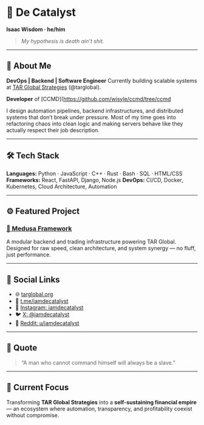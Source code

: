 # 🧩 De Catalyst

**Isaac Wisdom · he/him**

> *My hypothesis is death ain’t shit.*

---

## 🧠 About Me

**DevOps | Backend | Software Engineer**
Currently building scalable systems at [TAR Global Strategies](https://github.com/targlobal) (@targlobal).

**Developer** of [CCMD](https://github.com/wisyle/ccmd/tree/ccmd

I design automation pipelines, backend infrastructures, and distributed systems that don’t break under pressure. Most of my time goes into refactoring chaos into clean logic and making servers behave like they actually respect their job description.

---

## 🛠 Tech Stack

**Languages:** Python · JavaScript · C++ · Rust · Bash · SQL · HTML/CSS
**Frameworks:** React, FastAPI, Django, Node.js
**DevOps:** CI/CD, Docker, Kubernetes, Cloud Architecture, Automation

---

## ⚙️ Featured Project

### [🐍 Medusa Framework](https://github.com/targlobal)

A modular backend and trading infrastructure powering TAR Global.
Designed for raw speed, clean architecture, and system synergy — no fluff, just performance.

---

## 📡 Social Links

* 🌐 [targlobal.org](https://targlobal.org)
* 💬 [t.me/iamdecatalyst](https://t.me/iamdecatalyst)
* 🖤 [Instagram: iamdecatalyst](https://instagram.com/iamdecatalyst)
* 🐦 [X: @iamdecatalyst](https://x.com/iamdecatalyst)
* 🧩 [Reddit: u/iamdecatalyst](https://reddit.com/u/iamdecatalyst)

---

## 💭 Quote

> “A man who cannot command himself will always be a slave.”

---

## 🧩 Current Focus

Transforming **TAR Global Strategies** into a **self-sustaining financial empire** — an ecosystem where automation, transparency, and profitability coexist without compromise.


<!--
**Wisyle/wisyle** is a ✨ _special_ ✨ repository because its `README.md` (this file) appears on your GitHub profile.

Here are some ideas to get you started:

- 🔭 I’m currently working on ...
- 🌱 I’m currently learning ...
- 👯 I’m looking to collaborate on ...
- 🤔 I’m looking for help with ...
- 💬 Ask me about ...
- 📫 How to reach me: ...
- 😄 Pronouns: ...
- ⚡ Fun fact: ...
-->
